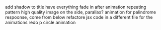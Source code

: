 add shadow to title
have everything fade in after animation
repeating pattern high quality image on the side, parallax?
animation for palindrome respoonse, come from below
refactore jsx code in a different file for the animations
redo p circle animation
